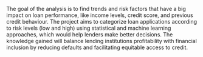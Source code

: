 The goal of the analysis is to find trends and risk factors that have a big impact on loan 
performance, like income levels, credit score, and previous credit behaviour. The project 
aims to categorize loan applications according to risk levels (low and high) using statistical 
and machine learning approaches, which would help lenders make better decisions. The 
knowledge gained will balance lending institutions profitability with financial inclusion by 
reducing defaults and facilitating equitable access to credit. 
